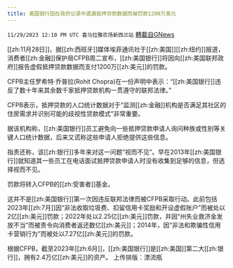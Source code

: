 ```yaml
---
title: 美国银行因在政府记录中遗漏抵押贷款数据而被罚款1200万美元
---
```

`11/29/2023 12:10 PM UTC 喜马拉雅农场新西兰站` [轉載自GNews](https://gnews.org/articles/2049586)

[[zh:11月28日]]，据[[zh:西班牙]]媒体埃菲通讯社于[[zh:美国]][[zh:纽约]]报道，消费者[[zh:金融]]保护局CFPB周二宣布，[[zh:美国银行]]将因向[[zh:美国联邦政府]]报告虚假抵押贷款数据而支付1200万[[zh:美元]]的罚款。

CFPB主任罗希特·乔普拉(Rohit Chopra)在一份声明中表示：“[[zh:美国银行]]违反了数十年来其余数千家抵押贷款机构一贯遵守的联邦法律。”

CFPB表示，抵押贷款的人口统计数据对于“监测[[zh:金融]]机构是否满足其社区的住房需求并识别可能的歧视性贷款模式”非常重要。

据该机构称，[[zh:美国银行]]员工避免向一些抵押贷款申请人询问种族或性别等关键人口统计数据，后来又谎称这些申请人拒绝提供这些信息。

指责还称，该[[zh:银行]]多年来对这一问题“视而不见”。早在2013年[[zh:美国银行]]就知道其一些员工在电话面试抵押贷款申请人时没有收集到足够的信息，但选择视而不见。

罚款将转入CFPB的[[zh:受害者]]基金。

这并不是[[zh:美国银行]]第一次因违反联邦法律而被CFPB采取行动。此前包括2023年[[zh:7月]]因“非法收取垃圾费、扣留信用卡奖励和开设虚假账户”而被处以2亿[[zh:美元]]罚款；2022年处以2.25亿[[zh:美元]]罚款，并因“州失业救济金发放不当”而被责令向消费者返还数亿[[zh:美元]]；2014年，因“非法和欺骗性信用卡营销行为”而被处以7.27亿[[zh:美元]]的罚款。

根据CFPB，截至2023年[[zh:6月]]，[[zh:美国银行]]是[[zh:美国]]第二大[[zh:银行]]，拥有2.4万亿[[zh:美元]]的资产。
上传排版：漂流瓶
